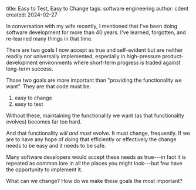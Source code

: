 title: Easy to Test, Easy to Change
tags: software engineering
author: cdent
created: 2024-02-27

In conversation with my wife recently, I mentioned that I've been doing software
development for more than 40 years. I've learned, forgotten, and re-learned
many things in that time.

There are two goals I now accept as true and self-evident but are neither
readily nor universally implemented, especially in high-pressure
product-development environments where short-term progress is traded against
long-term success.

Those two goals are more important than "providing the functionality we want".
They are that code must be:

1. easy to change
2. easy to test

Without these, maintaining the functionality we want (as that functionality
evolves) becomes far too hard.

And that functionality _will and must_ evolve. It must change, frequently. If
we are to have any hope of doing that efficiently or effectively the change
needs to be easy and it needs to be safe.

Many software developers would accept these needs as true---in fact it is
repeated as common lore in all the places you might look---but few have the
opportunity to implement it.

What can we change? How do we make these goals the most important?
